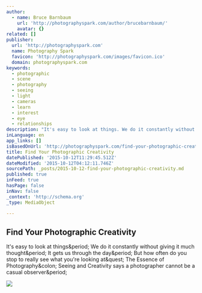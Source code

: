 ```yaml
---
author:
  - name: Bruce Barnbaum
    url: 'http://photographyspark.com/author/brucebarnbaum/'
    avatar: {}
related: []
publisher:
  url: 'http://photographyspark.com'
  name: Photography Spark
  favicon: 'http://photographyspark.com/images/favicon.ico'
  domain: photographyspark.com
keywords:
  - photographic
  - scene
  - photography
  - seeing
  - light
  - cameras
  - learn
  - interest
  - eye
  - relationships
description: "It's easy to look at things. We do it constantly without giving it much thought. It gets us through the day. But how often do you stop to really see what you're looking at? The Essence of Photography: Seeing and Creativity says a photographer cannot be a casual observer."
inLanguage: en
app_links: []
isBasedOnUrl: 'http://photographyspark.com/find-your-photographic-creativity/'
title: Find Your Photographic Creativity
datePublished: '2015-10-12T11:29:45.512Z'
dateModified: '2015-10-12T04:12:11.746Z'
sourcePath: _posts/2015-10-12-find-your-photographic-creativity.md
published: true
inFeed: true
hasPage: false
inNav: false
_context: 'http://schema.org'
_type: MediaObject

---
```

<article style=""><h1>Find Your Photographic Creativity</h1><p>It's easy to look at things&amp;period; We do it constantly without giving it much thought&amp;period; It gets us through the day&amp;period; But how often do you stop to really see what you're looking at&amp;quest; The Essence of Photography&amp;colon; Seeing and Creativity says a photographer cannot be a casual observer&amp;period;</p><img src="http://photographyspark.com/images/photographic-creativity-thumb.jpg" /></article>